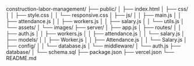 construction-labor-management/
├── public/
│   ├── index.html
│   ├── css/
│   │   ├── style.css
│   │   └── responsive.css
│   ├── js/
│   │   ├── main.js
│   │   ├── attendance.js
│   │   ├── workers.js
│   │   ├── salary.js
│   │   └── utils.js
│   └── assets/
│       └── images/
├── server/
│   ├── app.js
│   ├── routes/
│   │   ├── auth.js
│   │   ├── workers.js
│   │   ├── attendance.js
│   │   └── salary.js
│   ├── models/
│   │   ├── Worker.js
│   │   ├── Attendance.js
│   │   └── Salary.js
│   ├── config/
│   │   └── database.js
│   └── middleware/
│       └── auth.js
├── database/
│   └── schema.sql
├── package.json
├── vercel.json
└── README.md